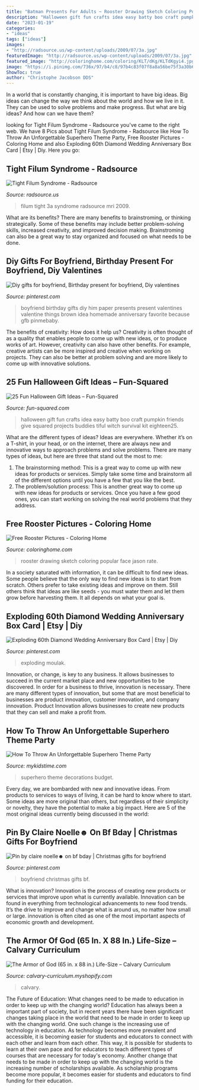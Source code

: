 ```yaml
---
title: "Batman Presents For Adults ~ Rooster Drawing Sketch Coloring Popular Face Jason Rate"
description: "Halloween gift fun crafts idea easy batty boo craft pumpkin friends give squared projects buddies tiful witch survival kit eighteen25"
date: "2023-01-19"
categories:
- "ideas"
tags: ["ideas"]
images:
- "http://radsource.us/wp-content/uploads/2009/07/3a.jpg"
featuredImage: "http://radsource.us/wp-content/uploads/2009/07/3a.jpg"
featured_image: "http://coloringhome.com/coloring/KLT/dKg/KLTdKgyi4.jpg"
image: "https://i.pinimg.com/736x/97/b4/c8/97b4c83f07f8a8a56be75f3a30b6a167--boyfriend-birthday-cute-valentines-day-ideas-for-boyfriend.jpg"
ShowToc: true
author: "Christophe Jacobson DDS"
---
```



In a world that is constantly changing, it is important to have big ideas. Big ideas can change the way we think about the world and how we live in it. They can be used to solve problems and make progress. But what are big ideas? And how can we have them?

	

		
looking for Tight Filum Syndrome - Radsource you've came to the right web. We have 8 Pics about Tight Filum Syndrome - Radsource like How To Throw An Unforgettable Superhero Theme Party, Free Rooster Pictures - Coloring Home and also Exploding 60th Diamond Wedding Anniversary Box Card | Etsy | Diy. Here you go:
		
    
## Tight Filum Syndrome - Radsource

<img loading=lazy src="http://radsource.us/wp-content/uploads/2009/07/3a.jpg" onerror="this.onerror=null;this.src='https://tse4.mm.bing.net/th?id=OIP.aM-AgQ_zGeobGM8nVhCKUQHaMa&amp;pid=15.1';" alt="Tight Filum Syndrome - Radsource">

_Source: radsource.us_

>filum tight 3a syndrome radsource mri 2009. 

	

What are its benefits?
There are many benefits to brainstroming, or thinking strategically. Some of these benefits may include better problem-solving skills, increased creativity, and improved decision making. Brainstroming can also be a great way to stay organized and focused on what needs to be done.

    
## Diy Gifts For Boyfriend, Birthday Present For Boyfriend, Diy Valentines

<img loading=lazy src="https://i.pinimg.com/736x/97/b4/c8/97b4c83f07f8a8a56be75f3a30b6a167--boyfriend-birthday-cute-valentines-day-ideas-for-boyfriend.jpg" onerror="this.onerror=null;this.src='https://tse1.mm.bing.net/th?id=OIP.oZRYaiKM86mwUNSuIHEqAAHaJ3&amp;pid=15.1';" alt="Diy gifts for boyfriend, Birthday present for boyfriend, Diy valentines">

_Source: pinterest.com_

>boyfriend birthday gifts diy him paper presents present valentines valentine things brown idea homemade anniversary favorite because gfb pinmebaby. 

	

The benefits of creativity: How does it help us?
Creativity is often thought of as a quality that enables people to come up with new ideas, or to produce works of art. However, creativity can also have other benefits. For example, creative artists can be more inspired and creative when working on projects. They can also be better at problem solving and are more likely to come up with innovative solutions.

    
## 25 Fun Halloween Gift Ideas – Fun-Squared

<img loading=lazy src="http://fun-squared.com/wp-content/uploads/2016/10/BattyGiftIdea.jpg" onerror="this.onerror=null;this.src='https://tse3.mm.bing.net/th?id=OIP.hTbA7Emc6646kCDm7TGcxQHaLE&amp;pid=15.1';" alt="25 Fun Halloween Gift Ideas – Fun-Squared">

_Source: fun-squared.com_

>halloween gift fun crafts idea easy batty boo craft pumpkin friends give squared projects buddies tiful witch survival kit eighteen25. 

	

What are the different types of ideas?
Ideas are everywhere. Whether it’s on a T-shirt, in your head, or on the internet, there are always new and innovative ways to approach problems and solve problems. 
There are many types of ideas, but here are three that stand out the most to me: 
1. The brainstorming method: This is a great way to come up with new ideas for products or services. Simply take some time and brainstorm all of the different options until you have a few that you like the best.
2. The problem/solution process: This is another great way to come up with new ideas for products or services. Once you have a few good ones, you can start working on solving the real world problems that they address. 

    
## Free Rooster Pictures - Coloring Home

<img loading=lazy src="http://coloringhome.com/coloring/KLT/dKg/KLTdKgyi4.jpg" onerror="this.onerror=null;this.src='https://tse2.mm.bing.net/th?id=OIP.lUd2HUlSblzHRobXgp6_TgHaKk&amp;pid=15.1';" alt="Free Rooster Pictures - Coloring Home">

_Source: coloringhome.com_

>rooster drawing sketch coloring popular face jason rate. 

	

In a society saturated with information, it can be difficult to find new ideas. Some people believe that the only way to find new ideas is to start from scratch. Others prefer to take existing ideas and improve on them. Still others think that ideas are like seeds - you must water them and let them grow before harvesting them. It all depends on what your goal is.

    
## Exploding 60th Diamond Wedding Anniversary Box Card | Etsy | Diy

<img loading=lazy src="https://i.pinimg.com/736x/58/0b/e7/580be7db9f4977443e9925b185726328.jpg" onerror="this.onerror=null;this.src='https://tse2.mm.bing.net/th?id=OIP.j5VPFRuJclseKbj0Dm7WqwHaHa&amp;pid=15.1';" alt="Exploding 60th Diamond Wedding Anniversary Box Card | Etsy | Diy">

_Source: pinterest.com_

>exploding moulak. 

	

Innovation, or change, is key to any business. It allows businesses to succeed in the current market place and new opportunities to be discovered. In order for a business to thrive, innovation is necessary. There are many different types of innovation, but some that are most beneficial to businesses are product innovation, customer innovation, and company innovation. Product Innovation allows businesses to create new products that they can sell and make a profit from.

    
## How To Throw An Unforgettable Superhero Theme Party

<img loading=lazy src="https://www.mykidstime.com/wp-content/uploads/2017/06/superhero-theme-party-budget-decorations.jpg" onerror="this.onerror=null;this.src='https://tse3.mm.bing.net/th?id=OIP.5IkC3Ze2LZBQsb6m93oelgHaJ4&amp;pid=15.1';" alt="How To Throw An Unforgettable Superhero Theme Party">

_Source: mykidstime.com_

>superhero theme decorations budget. 

	

Every day, we are bombarded with new and innovative ideas. From products to services to ways of living, it can be hard to know where to start. Some ideas are more original than others, but regardless of their simplicity or novelty, they have the potential to make a big impact. Here are 5 of the most original ideas currently being discussed in the world: 

    
## Pin By Claire Noelle☻ On Bf Bday | Christmas Gifts For Boyfriend

<img loading=lazy src="https://i.pinimg.com/736x/e2/f8/51/e2f8510ea65bbdf9e7415600d2765af3.jpg" onerror="this.onerror=null;this.src='https://tse3.mm.bing.net/th?id=OIP.1PLuHH3S0Jn_2XFMTS6GrQHaNK&amp;pid=15.1';" alt="Pin by claire noelle☻ on bf bday | Christmas gifts for boyfriend">

_Source: pinterest.com_

>boyfriend christmas gifts bf. 

	

What is innovation?
Innovation is the process of creating new products or services that improve upon what is currently available. Innovation can be found in everything from technological advancements to new food trends. It’s the drive to improve and change what is around us, no matter how small or large. innovation is often cited as one of the most important aspects of economic growth and development.

    
## The Armor Of God (65 In. X 88 In.) Life-Size – Calvary Curriculum

<img loading=lazy src="http://cdn.shopify.com/s/files/1/0021/9781/5331/products/AOG-Banner_1200x1200.jpg?v=1572912669" onerror="this.onerror=null;this.src='https://tse3.mm.bing.net/th?id=OIP.D2eshmUOPQ8ZsqrD9OPbAAHaKB&amp;pid=15.1';" alt="The Armor of God (65 in. x 88 in.) Life-Size – Calvary Curriculum">

_Source: calvary-curriculum.myshopify.com_

>calvary. 

	

The Future of Education: What changes need to be made to education in order to keep up with the changing world?
Education has always been a important part of society, but in recent years there have been significant changes taking place in the world that need to be made in order to keep up with the changing world. One such change is the increasing use of technology in education. As technology becomes more prevalent and accessible, it is becoming easier for students and educators to connect with each other and learn from each other. This way, it is possible for students to learn at their own pace and for educators to teach different types of courses that are necessary for today's economy. Another change that needs to be made in order to keep up with the changing world is the increasing number of scholarships available. As scholarship programs become more popular, it becomes easier for students and educators to find funding for their education.

